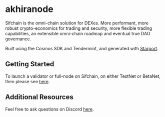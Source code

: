 # akhiranode

Sifchain is the omni-chain solution for DEXes. More performant, more robust crypto-economics for trading and security, more flexible trading capabilities, an extensible omni-chain roadmap and eventual true DAO governance.

Built using the Cosmos SDK and Tendermint, and generated with [Starport](https://github.com/tendermint/starport).

## Getting Started

To launch a validator or full-node on Sifchain, on either TestNet or BetaNet, then please see [here](https://github.com/Sifchain/sifchain-validators).

## Additional Resources

Feel free to ask questions on Discord [here](https://discord.gg/vdNRZBttC8).
